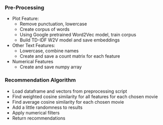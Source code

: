 ### Pre-Processing
* Plot Feature:<br />
    * Remove punctuation, lowercase
    * Create corpus of words
    * Using Google pretrained Word2Vec model, train corpus
    * Build TD-IDF W2V model and save embeddings <br />
* Other Text Features:<br />
    * Lowercase, combine names
    * Create and save a count matrix for each feature <br/>
* Numerical Features <br />
    * Create and save numpy array <br/>

### Recommendation Algorithm
* Load dataframe and vectors from preprocessing script
* Find weighted cosine similarity for all features for each chosen movie
* Find average cosine similarity for each chosen movie
* Add a little randomness to results
* Apply numerical filters
* Return recommendations
